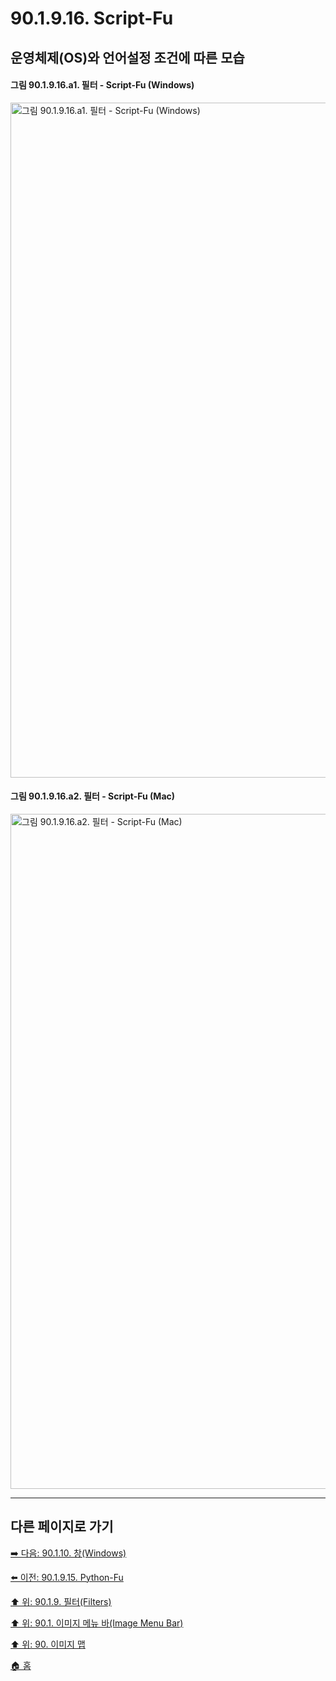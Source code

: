 # 90.1.9.16. Script-Fu
## 운영체제(OS)와 언어설정 조건에 따른 모습
#### 그림 90.1.9.16.a1. 필터 - Script-Fu (Windows)
<img width="1080" alt="그림 90.1.9.16.a1. 필터 - Script-Fu (Windows)" environment="Windows 10 GIMP 2.10.36" src="https://github.com/wonder13662/gimp/assets/15767104/2f279ab8-edfb-4d58-b805-4cced616f796">

#### 그림 90.1.9.16.a2. 필터 - Script-Fu (Mac)
<img width="1080" alt="그림 90.1.9.16.a2. 필터 - Script-Fu (Mac)" environment="MacOS:Sonoma 14.2.1 GIMP 2.10.36" src="https://github.com/wonder13662/gimp/assets/15767104/d1352f63-245c-482e-9cb9-aede3c8d8908">

***

## 다른 페이지로 가기

[➡️ 다음: 90.1.10. 창(Windows)](./90-01-10-windows.md)

[⬅️ 이전: 90.1.9.15. Python-Fu](./90-01-09-filtersx-15-python_fu.md)

[⬆️ 위: 90.1.9. 필터(Filters)](./90-01-09-filters.md)

[⬆️ 위: 90.1. 이미지 메뉴 바(Image Menu Bar)](./90-01-00-image-menu-bar.md)

[⬆️ 위: 90. 이미지 맵](./90-00-image-map.md)

[🏠 홈](./00-home.md)
